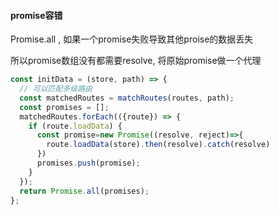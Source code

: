 #### promise容错

Promise.all , 如果一个promise失败导致其他proise的数据丢失

所以promise数组没有都需要resolve, 将原始promise做一个代理

```js
const initData = (store, path) => {
  // 可以匹配多级路由
  const matchedRoutes = matchRoutes(routes, path);
  const promises = [];
  matchedRoutes.forEach(({route}) => {
    if (route.loadData) {
      const promise=new Promise((resolve, reject)=>{
        route.loadData(store).then(resolve).catch(resolve)
      })
      promises.push(promise);
    }
  });
  return Promise.all(promises);
};
```

